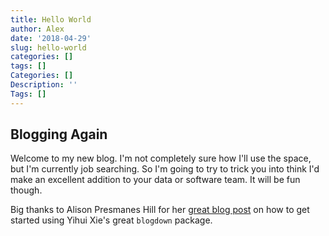 ```yaml
---
title: Hello World
author: Alex
date: '2018-04-29'
slug: hello-world
categories: []
tags: []
Categories: []
Description: ''
Tags: []
---
```


## Blogging Again

Welcome to my new blog. I'm not completely sure how I'll use the space, but I'm currently job searching. So I'm going to try to trick you into think I'd make an excellent addition to your data or software team.  It will be fun though.

Big thanks to Alison Presmanes Hill for her [great blog post](https://alison.rbind.io/post/up-and-running-with-blogdown/) on how to get started using Yihui Xie's great `blogdown` package.
